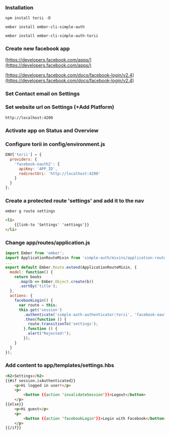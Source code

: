 ### Installation

```
npm install torii -D
```

```
ember install ember-cli-simple-auth
```

```
ember install ember-cli-simple-auth-torii
```

### Create new facebook app

[https://developers.facebook.com/apps/](https://developers.facebook.com/apps/)

[https://developers.facebook.com/docs/facebook-login/v2.4](https://developers.facebook.com/docs/facebook-login/v2.4)

### Set Contact email on Settings

### Set website url on Settings (+Add Platform)

```
http://localhost:4200
```

### Activate app on Status and Overview

### Configure torii in config/environment.js

```javascript
ENV['torii'] = {
  providers: {
    'facebook-oauth2': {
      apiKey: 'APP_ID',
      redirectUri: 'http://localhost:4200'
    }
  }
};
```

### Create a protected route 'settings' and add it to the nav

```
ember g route settings
```

```html
<li>
    {{link-to 'Settings' 'settings'}}
</li>
```

### Change app/routes/application.js

```javascript
import Ember from 'ember';
import ApplicationRouteMixin from 'simple-auth/mixins/application-route-mixin';
...
export default Ember.Route.extend(ApplicationRouteMixin, {
  model: function() {
    return books
      .map(b => Ember.Object.create(b))
      .sortBy('title');
  },
  actions: {
    facebookLogin() {
      var route = this;
      this.get('session')
        .authenticate('simple-auth-authenticator:torii', 'facebook-oauth2')
        .then(function () {
          route.transitionTo('settings');
        },function () {
          alert("Rejected!");
        });
    }
  }
});

```

### Add content to app/templates/settings.hbs

```html
<h2>Settings</h2>
{{#if session.isAuthenticated}}
    <p>Hi logged in user!</p>
    <p>
        <button {{action 'invalidateSession'}}>Logout</button>
    </p>
{{else}}
    <p>Hi guest</p>
    <p>
        <button {{action 'facebookLogin'}}>Login with Facebook</button>
    </p>
{{/if}}
```




